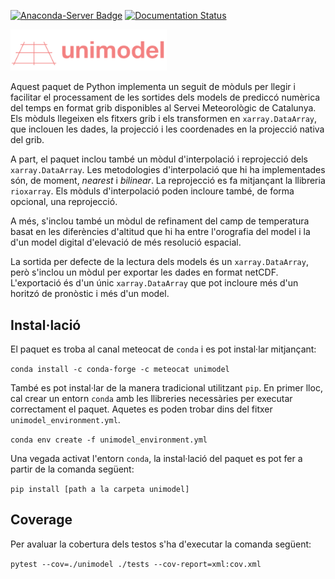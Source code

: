 [![Anaconda-Server Badge](https://anaconda.org/meteocat/unimodel/badges/version.svg)](https://anaconda.org/meteocat/unimodel)
[![Documentation Status](https://readthedocs.org/projects/unimodel/badge/?version=latest)](https://unimodel.readthedocs.io/en/latest/?badge=latest)


<img src="docs/source/_static/img/logo_unimodel_trans.png" alt="logo" width="250"/>

Aquest paquet de Python implementa un seguit de mòduls per llegir i facilitar el processament
de les sortides dels models de prediccó numèrica del temps en format grib disponibles al
Servei Meteorològic de Catalunya. Els mòduls llegeixen els fitxers grib i els transformen en
`xarray.DataArray`, que inclouen les dades, la projecció i les coordenades en la projecció
nativa del grib.

A part, el paquet inclou també un mòdul d'interpolació i reprojecció dels `xarray.DataArray`. Les
metodologies d'interpolació que hi ha implementades són, de moment, *nearest* i *bilinear*. La
reprojecció es fa mitjançant la llibreria `rioxarray`. Els mòduls d'interpolació poden incloure també,
de forma opcional, una reprojecció.

A més, s'inclou també un mòdul de refinament del camp de temperatura basat en les diferències d'altitud
que hi ha entre l'orografia del model i la d'un model digital d'elevació de més resolució espacial.

La sortida per defecte de la lectura dels models és un `xarray.DataArray`, però s'inclou un mòdul per
exportar les dades en format netCDF. L'exportació és d'un únic `xarray.DataArray` que pot incloure més
d'un horitzó de pronòstic i més d'un model.

Instal·lació
------------

El paquet es troba al canal meteocat de `conda` i es pot instal·lar mitjançant:

`conda install -c conda-forge -c meteocat unimodel`

També es pot instal·lar de la manera tradicional utilitzant `pip`. En primer lloc, cal crear un entorn
`conda` amb les llibreries necessàries per executar correctament el paquet. Aquetes es poden trobar dins del fitxer
`unimodel_environment.yml`.

`conda env create -f unimodel_environment.yml`

Una vegada activat l'entorn `conda`, la instal·lació del paquet es pot fer a partir de la comanda
següent:

`pip install [path a la carpeta unimodel]`

Coverage
--------

Per avaluar la cobertura dels testos s'ha d'executar la comanda següent:

`pytest --cov=./unimodel ./tests --cov-report=xml:cov.xml`